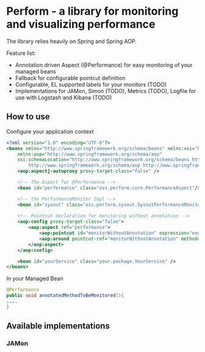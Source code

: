 # Perform - a library for monitoring and visualizing performance

The library relies heavily on Spring and Spring AOP.

Feature list:

 * Annotation driven Aspect (@Performance) for easy monitoring of your managed beans
 * Fallback for configurable pointcut definition
 * Configurable, EL supported labels for your monitors (TODO)
 * Implementations for JAMon, Simon (TODO), Metrics (TODO), Logfile for use with Logstash and Kibana (TODO)

## How to use

Configure your application context

```xml
<?xml version="1.0" encoding="UTF-8"?>
<beans xmlns="http://www.springframework.org/schema/beans" xmlns:xsi="http://www.w3.org/2001/XMLSchema-instance"
	xmlns:aop="http://www.springframework.org/schema/aop"
	xsi:schemaLocation="http://www.springframework.org/schema/beans http://www.springframework.org/schema/beans/spring-beans.xsd
		http://www.springframework.org/schema/aop http://www.springframework.org/schema/aop/spring-aop.xsd">
	<aop:aspectj-autoproxy proxy-target-class="false" />

	<!-- The Aspect for @Performance -->
	<bean id="performance" class="oss.perform.core.PerformanceAspect"/>

	<!-- the PerformanceMonitor Impl -->
	<bean id="sysout" class="oss.perform.sysout.SysoutPerformanceMonitor"/>
	
	<!-- Pointcut declaration for monitoring without annotation -->
	<aop:config proxy-target-class="false">
		<aop:aspect ref="performance">
			<aop:pointcut id="monitorWithoutAnnotation" expression="execution(public void your.package.YourService.methodWIthoutAnnotation())" />
			<aop:around pointcut-ref="monitorWithoutAnnotation" method="monitor" />
		</aop:aspect>
	</aop:config>

	<bean id="yourService" class="your.package.YourService" />
</beans>
```

In your Managed Bean
```java
@Performance
public void annotatedMethodToBeMonitored(){
....
}
```

## Available implementations

### JAMon